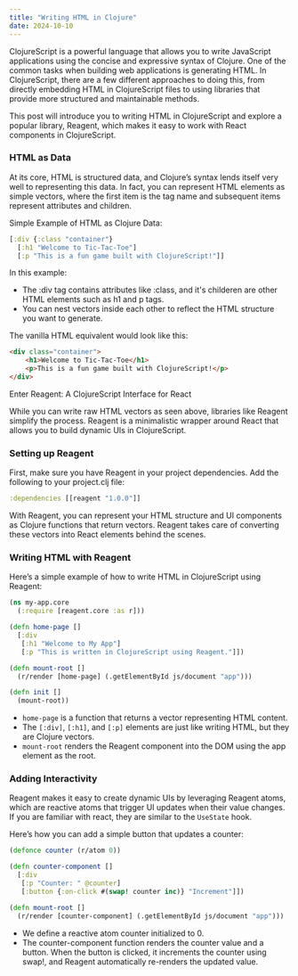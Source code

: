 ```yaml
---
title: "Writing HTML in Clojure"
date: 2024-10-10
---
```


ClojureScript is a powerful language that allows you to write JavaScript applications using the concise and expressive 
syntax of Clojure. One of the common tasks when building web applications is generating HTML. In ClojureScript, there 
are a few different approaches to doing this, from directly embedding HTML in ClojureScript files to using libraries 
that provide more structured and maintainable methods.

This post will introduce you to writing HTML in ClojureScript and explore a popular library, Reagent, which makes it 
easy to work with React components in ClojureScript.

### HTML as Data

At its core, HTML is structured data, and Clojure’s syntax lends itself very well to representing this data. In fact, 
you can represent HTML elements as simple vectors, where the first item is the tag name and subsequent items represent 
attributes and children.

Simple Example of HTML as Clojure Data:
````clojure
[:div {:class "container"}
  [:h1 "Welcome to Tic-Tac-Toe"]
  [:p "This is a fun game built with ClojureScript!"]]
````

In this example:

- The :div tag contains attributes like :class, and it's childeren are other HTML elements such as h1 and p tags.
- You can nest vectors inside each other to reflect the HTML structure you want to generate.

The vanilla HTML equivalent would look like this:

```html
<div class="container">
    <h1>Welcome to Tic-Tac-Toe</h1>
    <p>This is a fun game built with ClojureScript!</p>
</div>
```

Enter Reagent: A ClojureScript Interface for React

While you can write raw HTML vectors as seen above, libraries like Reagent simplify the process. Reagent is a 
minimalistic wrapper around React that allows you to build dynamic UIs in ClojureScript.

### Setting up Reagent

First, make sure you have Reagent in your project dependencies. Add the following to your project.clj file:
```clojure
:dependencies [[reagent "1.0.0"]]
```

With Reagent, you can represent your HTML structure and UI components as Clojure functions that return vectors. Reagent 
takes care of converting these vectors into React elements behind the scenes.

### Writing HTML with Reagent

Here’s a simple example of how to write HTML in ClojureScript using Reagent:

```clojure
(ns my-app.core
  (:require [reagent.core :as r]))

(defn home-page []
  [:div
   [:h1 "Welcome to My App"]
   [:p "This is written in ClojureScript using Reagent."]])

(defn mount-root []
  (r/render [home-page] (.getElementById js/document "app")))

(defn init []
  (mount-root))
```

- `home-page` is a function that returns a vector representing HTML content.
- The `[:div]`, `[:h1]`, and `[:p]` elements are just like writing HTML, but they are Clojure vectors.
- `mount-root` renders the Reagent component into the DOM using the app element as the root.

### Adding Interactivity

Reagent makes it easy to create dynamic UIs by leveraging Reagent atoms, which are reactive atoms that trigger UI 
updates when their value changes. If you are familiar with react, they are similar to the `UseState` hook.

Here’s how you can add a simple button that updates a counter:

```clojure
(defonce counter (r/atom 0))

(defn counter-component []
  [:div
   [:p "Counter: " @counter]
   [:button {:on-click #(swap! counter inc)} "Increment"]])

(defn mount-root []
  (r/render [counter-component] (.getElementById js/document "app")))
```

- We define a reactive atom counter initialized to 0.
- The counter-component function renders the counter value and a button. When the button is clicked, it increments the 
counter using swap!, and Reagent automatically re-renders the updated value.